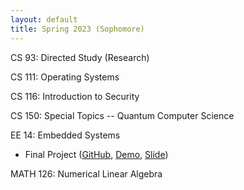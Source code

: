 ```yaml
---
layout: default
title: Spring 2023 (Sophomore)
---
```

CS 93: Directed Study (Research)

CS 111: Operating Systems

CS 116: Introduction to Security  

CS 150: Special Topics -- Quantum Computer Science  

EE 14: Embedded Systems
- Final Project ([GitHub](https://github.com/EtHsu0/Tufts_EE14_Final_Project-BlackJack_with_Microcontroller), [Demo](https://youtu.be/rmAkTpfgaYg?si=z0LRmoqLjViT7pH9), [Slide](https://docs.google.com/presentation/d/170ArR5OsM5FBPnsenkJ47Duz5t2PLTPeVxvkc_nk0gU/edit#slide=id.g20a28d8fb87_0_9))

MATH 126: Numerical Linear Algebra  
